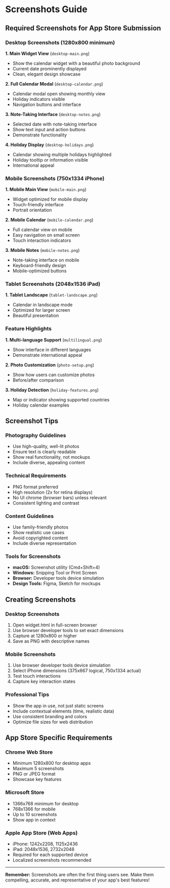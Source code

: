 # Screenshots Guide

## Required Screenshots for App Store Submission

### Desktop Screenshots (1280x800 minimum)

**1. Main Widget View** (`desktop-main.png`)
- Show the calendar widget with a beautiful photo background
- Current date prominently displayed
- Clean, elegant design showcase

**2. Full Calendar Modal** (`desktop-calendar.png`)
- Calendar modal open showing monthly view
- Holiday indicators visible
- Navigation buttons and interface

**3. Note-Taking Interface** (`desktop-notes.png`)
- Selected date with note-taking interface
- Show text input and action buttons
- Demonstrate functionality

**4. Holiday Display** (`desktop-holidays.png`)
- Calendar showing multiple holidays highlighted
- Holiday tooltip or information visible
- International appeal

### Mobile Screenshots (750x1334 iPhone)

**1. Mobile Main View** (`mobile-main.png`)
- Widget optimized for mobile display
- Touch-friendly interface
- Portrait orientation

**2. Mobile Calendar** (`mobile-calendar.png`)
- Full calendar view on mobile
- Easy navigation on small screen
- Touch interaction indicators

**3. Mobile Notes** (`mobile-notes.png`)
- Note-taking interface on mobile
- Keyboard-friendly design
- Mobile-optimized buttons

### Tablet Screenshots (2048x1536 iPad)

**1. Tablet Landscape** (`tablet-landscape.png`)
- Calendar in landscape mode
- Optimized for larger screen
- Beautiful presentation

### Feature Highlights

**1. Multi-language Support** (`multilingual.png`)
- Show interface in different languages
- Demonstrate international appeal

**2. Photo Customization** (`photo-setup.png`)
- Show how users can customize photos
- Before/after comparison

**3. Holiday Detection** (`holiday-features.png`)
- Map or indicator showing supported countries
- Holiday calendar examples

## Screenshot Tips

### Photography Guidelines
- Use high-quality, well-lit photos
- Ensure text is clearly readable
- Show real functionality, not mockups
- Include diverse, appealing content

### Technical Requirements
- PNG format preferred
- High resolution (2x for retina displays)
- No UI chrome (browser bars) unless relevant
- Consistent lighting and contrast

### Content Guidelines
- Use family-friendly photos
- Show realistic use cases
- Avoid copyrighted content
- Include diverse representation

### Tools for Screenshots
- **macOS:** Screenshot utility (Cmd+Shift+4)
- **Windows:** Snipping Tool or Print Screen
- **Browser:** Developer tools device simulation
- **Design Tools:** Figma, Sketch for mockups

## Creating Screenshots

### Desktop Screenshots
1. Open widget.html in full-screen browser
2. Use browser developer tools to set exact dimensions
3. Capture at 1280x800 or higher
4. Save as PNG with descriptive names

### Mobile Screenshots
1. Use browser developer tools device simulation
2. Select iPhone dimensions (375x667 logical, 750x1334 actual)
3. Test touch interactions
4. Capture key interaction states

### Professional Tips
- Show the app in use, not just static screens
- Include contextual elements (time, realistic data)
- Use consistent branding and colors
- Optimize file sizes for web distribution

## App Store Specific Requirements

### Chrome Web Store
- Minimum 1280x800 for desktop apps
- Maximum 5 screenshots
- PNG or JPEG format
- Showcase key features

### Microsoft Store
- 1366x768 minimum for desktop
- 768x1366 for mobile
- Up to 10 screenshots
- Show app in context

### Apple App Store (Web Apps)
- iPhone: 1242x2208, 1125x2436
- iPad: 2048x1536, 2732x2048
- Required for each supported device
- Localized screenshots recommended

---

**Remember:** Screenshots are often the first thing users see. Make them compelling, accurate, and representative of your app's best features!

